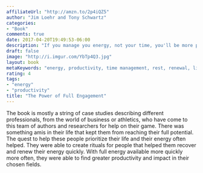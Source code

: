 ```yaml
---
affiliateUrl: "http://amzn.to/2p4iQZ5"
author: "Jim Loehr and Tony Schwartz"
categories:
- "Book"
comments: true
date: 2017-04-20T19:49:53-06:00
description: "If you manage you energy, not your time, you'll be more productive in the long run"
draft: false
image: "http://i.imgur.com/YbTp4Q3.jpg"
layout: book
metaKeywords: "energy, productivity, time management, rest, renewal, life rituals"
rating: 4
tags:
- "energy"
- "productivity"
title: "The Power of Full Engagement"
---
```


The book is mostly a string of case studies describing different professionals, from the world of business or athletics, who have come to this team of authors and researchers for help on their game.  There was something amis in their life that kept them from reaching their full potential. The quest to help these people prioritize their life and their energy often helped.  They were able to create rituals for people that helped them recover and renew their energy quickly.  With full energy available more quickly more often, they were able to find greater productivity and impact in their chosen fields.

<!--more-->
